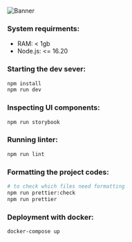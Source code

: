 ![Banner](https://user-images.githubusercontent.com/57572461/233194046-3db160ca-de1c-4b29-ba17-879205613165.png)

### System requirments:
- RAM: < 1gb
- Node.js: <= 16.20

### Starting the dev sever:

```bash
npm install
npm run dev
```

### Inspecting UI components:
```bash
npm run storybook
```

### Running linter:

```bash
npm run lint
```

### Formatting the project codes:
```bash
# to check which files need formatting
npm run prettier:check
npm run prettier
```


### Deployment with docker:
```bash
docker-compose up
```